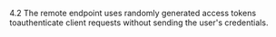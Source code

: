 4.2 The remote endpoint uses randomly generated access tokens toauthenticate client requests without sending the user's credentials.